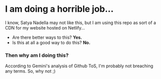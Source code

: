 # I am doing a horrible job...

I know, Satya Nadella may not like this, but I am using this repo as sort of a CDN for my website hosted on Netlify...

- Are there better ways to this? **Yes.**
- Is this at all a good way to do this? **No.**

### Then why am I doing this?
According to Gemini's analysis of Github ToS, I'm probably not breaching any terms. So, why not ;)
